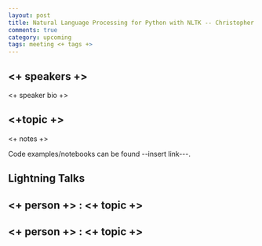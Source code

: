 ```yaml
---
layout: post
title: Natural Language Processing for Python with NLTK -- Christopher Hench
comments: true
category: upcoming
tags: meeting <+ tags +>
---
```


## <+ speakers +>

<+ speaker bio +> 

## <+topic +>

<+ notes +>

Code examples/notebooks can be found --insert link---.

## Lightning Talks 

## <+ person +> : <+ topic +>

## <+ person +> : <+ topic +>

